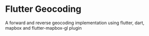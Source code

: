# Flutter Geocoding

A forward and reverse geocoding implementation using flutter, dart, mapbox and flutter-mapbox-gl plugin